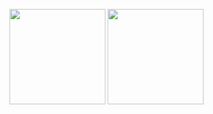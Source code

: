 <p align="center">
    <span>
        <img height="170" src="https://github-readme-stats.vercel.app/api/top-langs/?username=amrwc&cache_seconds=1800&theme=darcula&layout=compact&hide_title=true&hide=html,css,scss,xslt,rich%20text%20format&exclude_repo=amrwc.github.io,mrc-converter-suite">
    </span>
    <span>
        <img height="170" src="https://github-readme-stats.vercel.app/api?username=amrwc&count_private=true&show_icons=true&hide_title=true&theme=darcula&cache_seconds=1800">
    </span>
</p>
